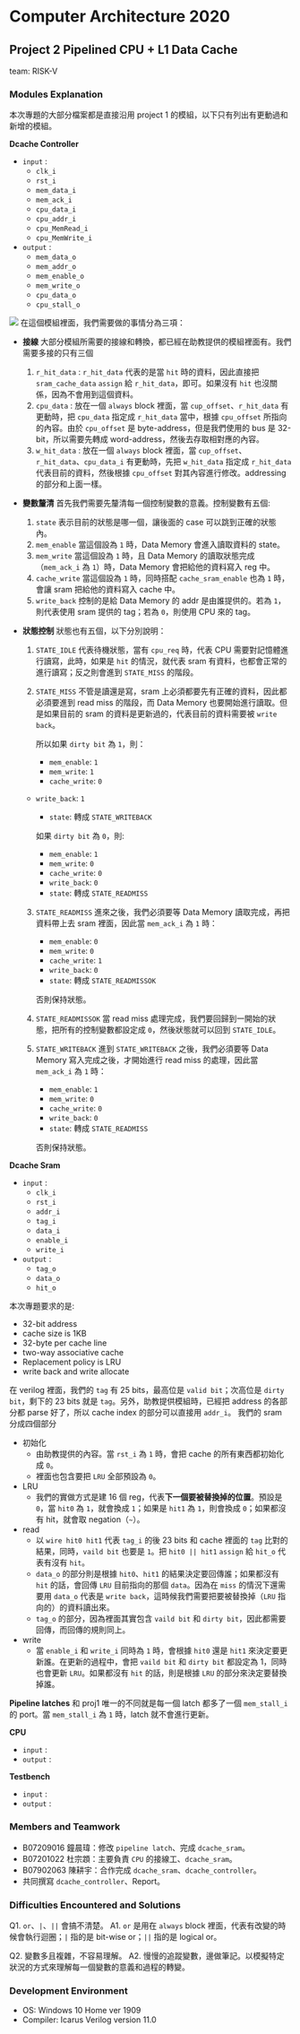 # Computer Architecture 2020
## Project 2 Pipelined CPU + L1 Data Cache
team: RISK-V

### Modules Explanation
本次專題的大部分檔案都是直接沿用 project 1 的模組，以下只有列出有更動過和新增的模組。

**Dcache Controller**
* `input` :
    * `clk_i`
    * `rst_i`
    * `mem_data_i`
    * `mem_ack_i`
    * `cpu_data_i`
    * `cpu_addr_i`
    * `cpu_MemRead_i`
    * `cpu_MemWrite_i`
* `output` :
    * `mem_data_o`
    * `mem_addr_o`
    * `mem_enable_o`
    * `mem_write_o`
    * `cpu_data_o`
    * `cpu_stall_o`

![](https://i.imgur.com/PGfLrky.png)
在這個模組裡面，我們需要做的事情分為三項：

- **接線**
大部分模組所需要的接線和轉換，都已經在助教提供的模組裡面有。我們需要多接的只有三個
    1. `r_hit_data` :
      `r_hit_data` 代表的是當 `hit` 時的資料，因此直接把 `sram_cache_data` `assign` 給 `r_hit_data`，即可。如果沒有 `hit` 也沒關係，因為不會用到這個資料。
    3. `cpu_data` :
      放在一個 `always` block 裡面，當 `cup_offset`、`r_hit_data` 有更動時，把 `cpu_data` 指定成 `r_hit_data` 當中，根據 `cpu_offset` 所指向的內容。由於 `cpu_offset` 是 byte-address，但是我們使用的 bus 是 32-bit，所以需要先轉成 word-address，然後去存取相對應的內容。
    3. `w_hit_data` :
      放在一個 `always` block 裡面，當 `cup_offset`、`r_hit_data`、`cpu_data_i` 有更動時，先把 `w_hit_data` 指定成 `r_hit_data` 代表目前的資料，然後根據 `cpu_offset` 對其內容進行修改。addressing 的部分和上面一樣。
- **變數釐清**
首先我們需要先釐清每一個控制變數的意義。控制變數有五個:
    1. `state`
      表示目前的狀態是哪一個，讓後面的 case 可以跳到正確的狀態內。
    2. `mem_enable`
      當這個設為 `1` 時，Data Memory 會進入讀取資料的 state。
    3. `mem_write`
      當這個設為 `1` 時，且 Data Memory 的讀取狀態完成（`mem_ack_i` 為 `1`）時，Data Memory 會把給他的資料寫入 reg 中。
    4. `cache_write`
      當這個設為 `1` 時，同時搭配 `cache_sram_enable` 也為 `1` 時，會讓  sram 把給他的資料寫入 cache 中。
    5. `write_back`
      控制的是給 Data Memory 的 addr 是由誰提供的。若為 `1`，則代表使用 sram 提供的 tag；若為 `0`，則使用 CPU 來的 tag。
- **狀態控制**
狀態也有五個，以下分別說明：
    1. `STATE_IDLE`
      代表待機狀態，當有 `cpu_req` 時，代表 CPU 需要對記憶體進行讀寫，此時，如果是 `hit` 的情況，就代表 sram 有資料，也都會正常的進行讀寫；反之則會進到 `STATE_MISS` 的階段。
      
    2. `STATE_MISS`
      不管是讀還是寫，sram 上必須都要先有正確的資料，因此都必須要進到 read miss 的階段，而 Data Memory 也要開始進行讀取。但是如果目前的 sram 的資料是更新過的，代表目前的資料需要被 `write back`。
    
        所以如果 `dirty bit` 為 `1`，則：
        
        - `mem_enable`: `1`
        - `mem_write`: `1`
        - `cache_write`: `0`
    - `write_back`: `1`
        - `state`: 轉成 `STATE_WRITEBACK`
        
        如果 `dirty bit` 為 `0`，則:
        
        - `mem_enable`: `1`
        - `mem_write`: `0`
        - `cache_write`: `0`
        - `write_back`: `0`
        - `state`: 轉成 `STATE_READMISS`
        
    3. `STATE_READMISS`
         進來之後，我們必須要等 Data Memory 讀取完成，再把資料帶上去 sram 裡面，因此當 `mem_ack_i` 為 `1` 時：
         - `mem_enable`: `0`
         - `mem_write`: `0`
         - `cache_write`: `1`
         - `write_back`: `0`
         - `state`: 轉成 `STATE_READMISSOK`
  
         否則保持狀態。
  
    4. `STATE_READMISSOK`
         當 read miss 處理完成，我們要回歸到一開始的狀態，把所有的控制變數都設定成 `0`，然後狀態就可以回到 `STATE_IDLE`。
  
    5. `STATE_WRITEBACK`
         進到 `STATE_WRITEBACK` 之後，我們必須要等 Data Memory 寫入完成之後，才開始進行 read miss 的處理，因此當 `mem_ack_i` 為 `1` 時：
         - `mem_enable`: `1`
         - `mem_write`: `0`
         - `cache_write`: `0`
         - `write_back`: `0`
         - `state`: 轉成 `STATE_READMISS`
  
         否則保持狀態。
  

**Dcache Sram**
* `input` :
    * `clk_i`
    * `rst_i`
    * `addr_i`
    * `tag_i`
    * `data_i`
    * `enable_i`
    * `write_i`
* `output` :
    * `tag_o`
    * `data_o`
    * `hit_o`

本次專題要求的是:
- 32-bit address
- cache size is 1KB
- 32-byte per cache line
- two-way associative cache
- Replacement policy is LRU
- write back and write allocate

在 verilog 裡面，我們的 `tag` 有 25 bits，最高位是 `valid bit`；次高位是 `dirty bit`，剩下的 23 bits 就是 `tag`。另外，助教提供模組時，已經把 address 的各部分都 parse 好了，所以 cache index 的部分可以直接用 `addr_i`。
我們的 sram 分成四個部分
- 初始化
    - 由助教提供的內容。當 `rst_i` 為 `1` 時，會把 cache 的所有東西都初始化成 `0`。
    - 裡面也包含要把 `LRU` 全部預設為 `0`。
- LRU
    - 我們的實做方式是建 16 個 reg，代表**下一個要被替換掉的位置**。預設是 `0`，當 `hit0` 為 `1`，就會換成 `1`；如果是 `hit1` 為 `1`，則會換成 `0`；如果都沒有 hit，就會取 negation（`~`）。
- read
    - 以 `wire hit0 hit1` 代表 `tag_i` 的後 23 bits 和 cache 裡面的 `tag` 比對的結果，同時，`vaild bit` 也要是 `1`。把 `hit0 || hit1` `assign` 給 `hit_o` 代表有沒有 `hit`。
    - `data_o` 的部分則是根據 `hit0`、`hit1` 的結果決定要回傳誰；如果都沒有 `hit` 的話，會回傳 `LRU` 目前指向的那個 `data`。因為在 `miss` 的情況下還需要用 `data_o` 代表是 `write back`，這時候我們需要把要被替換掉（`LRU` 指向的）的資料讀出來。
    - `tag_o` 的部分，因為裡面其實包含 `vaild bit` 和 `dirty bit`，因此都需要回傳，而回傳的規則同上。
- write
    - 當 `enable_i` 和 `write_i` 同時為 `1` 時，會根據 `hit0` 還是 `hit1` 來決定要更新誰。在更新的過程中，會把 `vaild bit` 和 `dirty bit` 都設定為 1，同時也會更新 `LRU`。如果都沒有 `hit` 的話，則是根據 `LRU` 的部分來決定要替換掉誰。

**Pipeline latches**
和 proj1 唯一的不同就是每一個 latch 都多了一個 `mem_stall_i` 的 port。當 `mem_stall_i` 為 `1` 時，latch 就不會進行更新。

**CPU**
* `input` :
* `output` :

**Testbench**
* `input` :
* `output` :


### Members and Teamwork
- B07209016 鐘晨瑋：修改 `pipeline latch`、完成 `dcache_sram`。
- B07201022 杜宗顁：主要負責 `CPU` 的接線工、`dcache_sram`。
- B07902063 陳耕宇：合作完成 `dcache_sram`、`dcache_controller`。
- 共同撰寫 `dcache_controller`、Report。

### Difficulties Encountered and Solutions
Q1. `or`、`|`、`||` 會搞不清楚。
A1. `or` 是用在 `always` block 裡面，代表有改變的時候會執行迴圈；`|` 指的是 bit-wise or；`||` 指的是 logical or。

Q2. 變數多且複雜，不容易理解。
A2. 慢慢的追蹤變數，邊做筆記。以模擬特定狀況的方式來理解每一個變數的意義和過程的轉變。
### Development Environment
* OS: Windows 10 Home ver 1909
* Compiler: Icarus Verilog version 11.0
